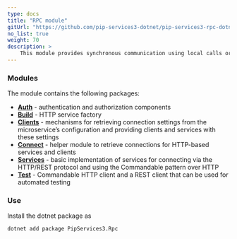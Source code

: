 ```yaml
---
type: docs
title: "RPC module"
gitUrl: "https://github.com/pip-services3-dotnet/pip-services3-rpc-dotnet"
no_list: true
weight: 70
description: > 
    This module provides synchronous communication using local calls or the HTTP(S) protocol. It contains both server and client side implementations.
---
```


### Modules

The module contains the following packages:

- [**Auth**](auth) - authentication and authorization components
- [**Build**](build) - HTTP service factory
- [**Clients**](clients) - mechanisms for retrieving connection settings from the microservice’s configuration and providing clients and services with these settings
- [**Connect**](connect) - helper module to retrieve connections for HTTP-based services and clients
- [**Services**](services) - basic implementation of services for connecting via the HTTP/REST protocol and using the Commandable pattern over HTTP
- [**Test**](test) -  Commandable HTTP client and a REST client that can be used for automated testing


### Use

Install the dotnet package as
```bash
dotnet add package PipServices3.Rpc
```
